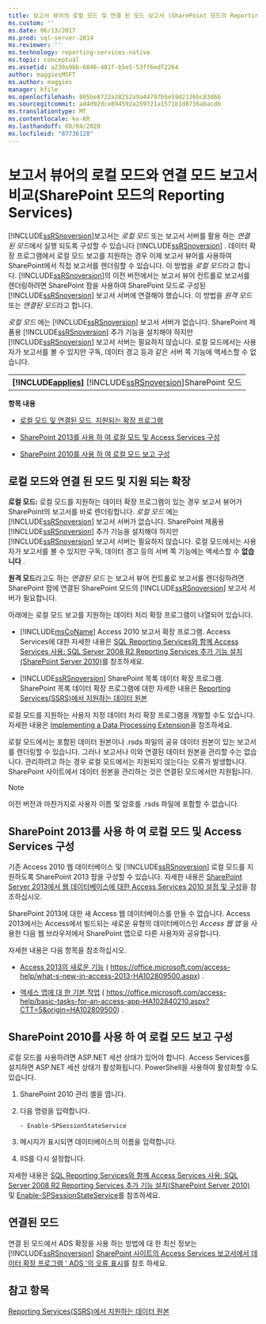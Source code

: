 ```yaml
---
title: 보고서 뷰어의 로컬 모드 및 연결 된 모드 보고서 (SharePoint 모드의 Reporting Services) | Microsoft Docs
ms.custom: ''
ms.date: 06/13/2017
ms.prod: sql-server-2014
ms.reviewer: ''
ms.technology: reporting-services-native
ms.topic: conceptual
ms.assetid: a230a9bb-6046-401f-b5e5-53ff6edf2264
author: maggiesMSFT
ms.author: maggies
manager: kfile
ms.openlocfilehash: 805be8722a38252a9a44797b5e59d2136bc83d6b
ms.sourcegitcommit: ad4d92dce894592a259721a1571b1d8736abacdb
ms.translationtype: MT
ms.contentlocale: ko-KR
ms.lasthandoff: 08/04/2020
ms.locfileid: "87736128"
---
```

# <a name="local-mode-vs-connected-mode-reports-in-the-report-viewer-reporting-services-in-sharepoint-mode"></a>보고서 뷰어의 로컬 모드와 연결 모드 보고서 비교(SharePoint 모드의 Reporting Services)
  [!INCLUDE[ssRSnoversion](../includes/ssrsnoversion-md.md)]보고서는 *로컬 모드* 또는 보고서 서버를 활용 하는 *연결 된 모드*에서 실행 되도록 구성할 수 있습니다 [!INCLUDE[ssRSnoversion](../includes/ssrsnoversion-md.md)] . 데이터 확장 프로그램에서 로컬 모드 보고를 지원하는 경우 이제 보고서 뷰어를 사용하여 SharePoint에서 직접 보고서를 렌더링할 수 있습니다. 이 방법을 *로컬 모드*라고 합니다. [!INCLUDE[ssRSnoversion](../includes/ssrsnoversion-md.md)]의 이전 버전에서는 보고서 뷰어 컨트롤로 보고서를 렌더링하려면 SharePoint 팜을 사용하여 SharePoint 모드로 구성된 [!INCLUDE[ssRSnoversion](../includes/ssrsnoversion-md.md)] 보고서 서버에 연결해야 했습니다. 이 방법을 *원격 모드* 또는 *연결된 모드*라고 합니다.  
  
 *로컬 모드* 에는 [!INCLUDE[ssRSnoversion](../includes/ssrsnoversion-md.md)] 보고서 서버가 없습니다. SharePoint 제품용 [!INCLUDE[ssRSnoversion](../includes/ssrsnoversion-md.md)] 추가 기능을 설치해야 하지만 [!INCLUDE[ssRSnoversion](../includes/ssrsnoversion-md.md)] 보고서 서버는 필요하지 않습니다. 로컬 모드에서는 사용자가 보고서를 볼 수 있지만 구독, 데이터 경고 등과 같은 서버 쪽 기능에 액세스할 수 없습니다.  
  
||  
|-|  
|**[!INCLUDE[applies](../includes/applies-md.md)]**  [!INCLUDE[ssRSnoversion](../includes/ssrsnoversion-md.md)]SharePoint 모드|  
  
 **항목 내용**  
  
-   [로컬 모드 및 연결된 모드, 지원되는 확장 프로그램](#bkmk_local_vs_connected)  
  
-   [SharePoint 2013를 사용 하 여 로컬 모드 및 Access Services 구성](#bkmk_local_mode_sharepoint2013)  
  
-   [SharePoint 2010를 사용 하 여 로컬 모드 보고 구성](#bkmk_local_mode_sharepoint2010)  
  
##  <a name="local-mode-vs-connected-mode-and-supported-extensions"></a><a name="bkmk_local_vs_connected"></a>로컬 모드와 연결 된 모드 및 지원 되는 확장  
 **로컬 모드:** 로컬 모드를 지원하는 데이터 확장 프로그램이 있는 경우 보고서 뷰어가 SharePoint의 보고서를 바로 렌더링합니다. *로컬 모드* 에는 [!INCLUDE[ssRSnoversion](../includes/ssrsnoversion-md.md)] 보고서 서버가 없습니다. SharePoint 제품용 [!INCLUDE[ssRSnoversion](../includes/ssrsnoversion-md.md)] 추가 기능을 설치해야 하지만 [!INCLUDE[ssRSnoversion](../includes/ssrsnoversion-md.md)] 보고서 서버는 필요하지 않습니다. 로컬 모드에서는 사용자가 보고서를 볼 수 있지만 구독, 데이터 경고 등의 서버 쪽 기능에는 액세스할 수 **없습니다** .  
  
 **원격 모드**라고도 하는 *연결된 모드* 는 보고서 뷰어 컨트롤로 보고서를 렌더링하려면 SharePoint 팜에 연결된 SharePoint 모드의 [!INCLUDE[ssRSnoversion](../includes/ssrsnoversion-md.md)] 보고서 서버가 필요합니다.  
  
 아래에는 로컬 모드 보고를 지원하는 데이터 처리 확장 프로그램이 나열되어 있습니다.  
  
-   [!INCLUDE[msCoName](../includes/msconame-md.md)] Access 2010 보고서 확장 프로그램. Access Services에 대한 자세한 내용은 [SQL Reporting Services와 함께 Access Services 사용: SQL Server 2008 R2 Reporting Services 추가 기능 설치(SharePoint Server 2010)](https://go.microsoft.com/fwlink/?LinkId=192686)를 참조하세요.  
  
-   [!INCLUDE[ssRSnoversion](../includes/ssrsnoversion-md.md)] SharePoint 목록 데이터 확장 프로그램. SharePoint 목록 데이터 확장 프로그램에 대한 자세한 내용은 [Reporting Services&#40;SSRS&#41;에서 지원하는 데이터 원본](create-deploy-and-manage-mobile-and-paginated-reports.md)  
  
 로컬 모드를 지원하는 사용자 지정 데이터 처리 확장 프로그램을 개발할 수도 있습니다. 자세한 내용은 [Implementing a Data Processing Extension](extensions/data-processing/implementing-a-data-processing-extension.md)을 참조하세요.  
  
 로컬 모드에서는 포함된 데이터 원본이나 .rsds 파일의 공유 데이터 원본이 있는 보고서를 렌더링할 수 있습니다. 그러나 보고서나 이와 연결된 데이터 원본을 관리할 수는 없습니다. 관리하려고 하는 경우 로컬 모드에서는 지원되지 않는다는 오류가 발생합니다. SharePoint 사이트에서 데이터 원본을 관리하는 것은 연결된 모드에서만 지원됩니다.  
  
> [!NOTE]  
>  이전 버전과 마찬가지로 사용자 이름 및 암호를 .rsds 파일에 포함할 수 없습니다.  
  
##  <a name="configure-local-mode-and-access-services-with-sharepoint-2013"></a><a name="bkmk_local_mode_sharepoint2013"></a>SharePoint 2013를 사용 하 여 로컬 모드 및 Access Services 구성  
 기존 Access 2010 웹 데이터베이스 및 [!INCLUDE[ssRSnoversion](../includes/ssrsnoversion-md.md)] 로컬 모드를 지원하도록 SharePoint 2013 팜을 구성할 수 있습니다. 자세한 내용은 [SharePoint Server 2013에서 웹 데이터베이스에 대한 Access Services 2010 설정 및 구성](https://technet.microsoft.com/library/ee748653\(office.15\).aspx)을 참조하십시오.  
  
 SharePoint 2013에 대한 새 Access 웹 데이터베이스를 만들 수 없습니다. Access 2013에서는 Access에서 빌드되는 새로운 유형의 데이터베이스인 *Access 웹 앱* 을 사용한 다음 웹 브라우저에서 SharePoint 앱으로 다른 사용자와 공유합니다.  
  
 자세한 내용은 다음 항목을 참조하십시오.  
  
-   [Access 2013의 새로운 기능](https://office.microsoft.com/access-help/what-s-new-in-access-2013-HA102809500.aspx) ( https://office.microsoft.com/access-help/what-s-new-in-access-2013-HA102809500.aspx) .  
  
-   [액세스 앱에 대 한 기본 작업](https://office.microsoft.com/access-help/basic-tasks-for-an-access-app-HA102840210.aspx?CTT=5&origin=HA102809500) ( https://office.microsoft.com/access-help/basic-tasks-for-an-access-app-HA102840210.aspx?CTT=5&origin=HA102809500) .  
  
##  <a name="configure-local-mode-reporting-with-sharepoint-2010"></a><a name="bkmk_local_mode_sharepoint2010"></a>SharePoint 2010를 사용 하 여 로컬 모드 보고 구성  
 로컬 모드를 사용하려면 ASP.NET 세션 상태가 있어야 합니다. Access Services를 설치하면 ASP.NET 세션 상태가 활성화됩니다. PowerShell을 사용하여 활성화할 수도 있습니다.  
  
1.  SharePoint 2010 관리 셸을 엽니다.  
  
2.  다음 명령을 입력합니다.  
  
    ```  
    - Enable-SPSessionStateService  
    ```  
  
3.  메시지가 표시되면 데이터베이스의 이름을 입력합니다.  
  
4.  IIS를 다시 설정합니다.  
  
 자세한 내용은 [SQL Reporting Services와 함께 Access Services 사용: SQL Server 2008 R2 Reporting Services 추가 기능 설치(SharePoint Server 2010)](https://go.microsoft.com/fwlink/?LinkId=192686) 및 [Enable-SPSessionStateService](https://technet.microsoft.com/library/ff607857\(v=office.15\).aspx)를 참조하세요.  
  
## <a name="connected-mode"></a>연결된 모드  
 연결 된 모드에서 ADS 확장을 사용 하는 방법에 대 한 최신 정보는 [!INCLUDE[ssRSnoversion](../includes/ssrsnoversion-md.md)] [SharePoint 사이트의 Access Services 보고서에서 데이터 확장 프로그램 ' ADS '의 오류 표시](https://social.technet.microsoft.com/wiki/contents/articles/25298.access-services-report-in-sharepoint-site-shows-error-in-data-extension-ads.aspx)를 참조 하세요.  
  
## <a name="see-also"></a>참고 항목  
 [Reporting Services&#40;SSRS&#41;에서 지원하는 데이터 원본](create-deploy-and-manage-mobile-and-paginated-reports.md)  
  
